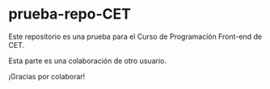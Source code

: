 # prueba-repo-CET
Este repositorio es una prueba para el Curso de Programación Front-end de CET.

Esta parte es una colaboración de otro usuario.

¡Gracias por colaborar!
